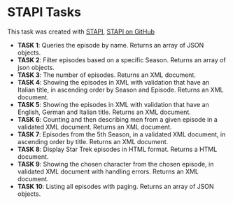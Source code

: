 # STAPI Tasks

This task was created with [STAPI](http://stapi.co/), [STAPI on GitHub](https://github.com/cezarykluczynski/stapi)

* **TASK 1**: Queries the episode by name. Returns an array of JSON objects.
* **TASK 2**: Filter episodes based on a specific Season. Returns an array of json objects.
* **TASK 3**: The number of episodes. Returns an XML document.
* **TASK 4**: Showing the episodes in XML with validation that have an Italian title, in ascending order by Season and Episode. Returns an XML document.
* **TASK 5**: Showing the episodes in XML with validation that have an English, German and Italian title. Returns an XML document.
* **TASK 6**: Counting and then describing men from a given episode in a validated XML document. Returns an XML document.
* **TASK 7**: Episodes from the 5th Season, in a validated XML document, in ascending order by title. Returns an XML document.
* **TASK 8**: Display Star Trek episodes in HTML format. Returns a HTML document.
* **TASK 9**: Showing the chosen character from the chosen episode, in validated XML document with handling errors. Returns an XML document.
* **TASK 10**: Listing all episodes with paging. Returns an array of JSON objects.
